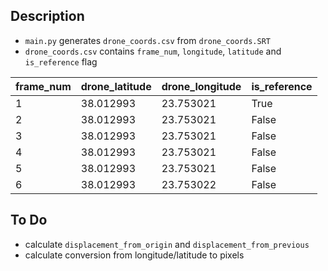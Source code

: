 ## Description
- `main.py` generates `drone_coords.csv` from `drone_coords.SRT`
- `drone_coords.csv` contains `frame_num`, `longitude`, `latitude` and `is_reference` flag

|frame_num|drone_latitude               |drone_longitude|is_reference                                 |
|---------|-----------------------------|---------------|---------------------------------------------|
|1        |38.012993                    |23.753021      |True                                         |
|2        |38.012993                    |23.753021      |False                                        |
|3        |38.012993                    |23.753021      |False                                        |
|4        |38.012993                    |23.753021      |False                                        |
|5        |38.012993                    |23.753021      |False                                        |
|6        |38.012993                    |23.753022      |False                                        |

## To Do
- calculate `displacement_from_origin` and `displacement_from_previous`
- calculate conversion from longitude/latitude to pixels
